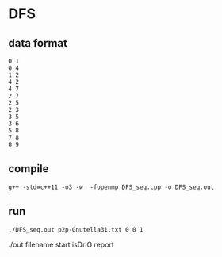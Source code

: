 # DFS


## data format
```
0 1
0 4 
1 2
4 2
4 7
2 7
2 5
2 3
3 5
3 6
5 8
7 8
8 9

```

## compile
```
g++ -std=c++11 -o3 -w  -fopenmp DFS_seq.cpp -o DFS_seq.out
```

## run
```
./DFS_seq.out p2p-Gnutella31.txt 0 0 1

```
./out  filename  start   isDriG    report


